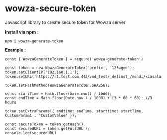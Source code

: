 # wowza-secure-token
Javascript library to create secure token for Wowza server


**Install via npm** :

`npm i wowza-generate-token`


**Example** :

```
const { WowzaGenerateToken } = require('wowza-generate-token')

const token = new WowzaGenerateToken('prefix', '123wqed');
token.setClientIP('192.168.1.1');
token.setURL('https://r1.test.com:443/vod_test/_definst_/mehdi/kiasalar/2/smil:hd_test.smil/playlist.m3u8');

token.setHashMethod(WowzaGenerateToken.SHA256);

const startTime = Math.floor(Date.now() / 1000);
const endTime = Math.floor(Date.now() / 1000) + (3 * 60 * 60); //3 hours

token.setExtraParams({ endtime: endTime, starttime: startTime, CustomParam1 : 'CustomValue' });

const secureToken = token.getHash();
const securedURL = token.getFullURL();
console.log(securedURL)
```
